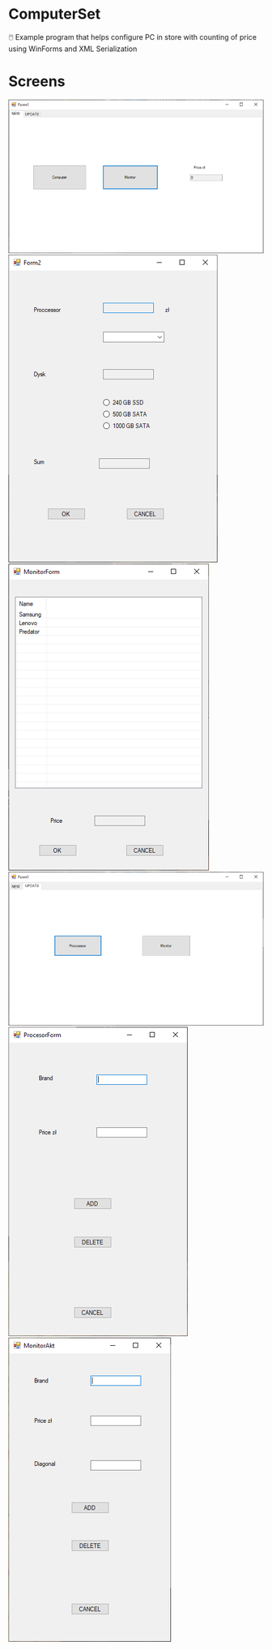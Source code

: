 # ComputerSet
:computer_mouse: Example program that helps configure PC in store with counting of price using WinForms and XML Serialization


# Screens

![Form 1](/images/form1.png)
![Form 2](/images/form2.png) ![Form 3](/images/form3.png)
![Form 4](/images/form4.png)
![Form 5](/images/form5.png) ![Form 6](/images/form6.png)
